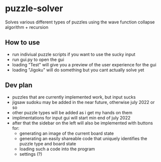 # puzzle-solver
Solves various different types of puzzles using the wave function collapse algorithm + recursion

## How to use
* run indiviual puzzle scripts if you want to use the sucky input
* run gui.py to open the gui
* loading "Test" will give you a preview of the user experience for the gui
* loading "Jigoku" will do something but you cant actually solve yet

## Dev plan
 * puzzles that are currently implemented work, but input sucks
 * jigsaw sudoku may be added in the near future, otherwise july 2022 or so
 * other puzzle types will be added as i get my hands on them
 * implimentations for input gui will start min end of july 2022
 * after that the sidebar on the left will also be implemented with buttons for:
   - generating an image of the current board state
   - generating an easily shareable code that uniquely identifies the puzzle type and board state
   - loading such a code into the program
   - settings (?)

